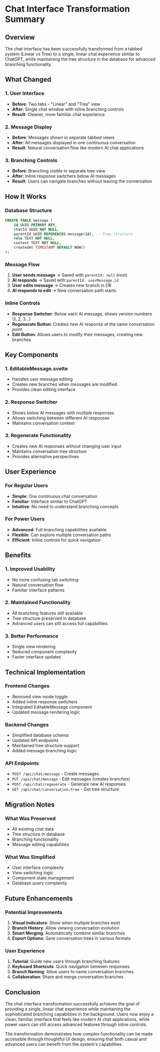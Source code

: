 # Chat Interface Transformation Summary

## Overview
The chat interface has been successfully transformed from a tabbed system (Linear vs Tree) to a single, linear chat experience similar to ChatGPT, while maintaining the tree structure in the database for advanced branching functionality.

## What Changed

### 1. User Interface
- **Before**: Two tabs - "Linear" and "Tree" view
- **After**: Single chat window with inline branching controls
- **Result**: Cleaner, more familiar chat experience

### 2. Message Display
- **Before**: Messages shown in separate tabbed views
- **After**: All messages displayed in one continuous conversation
- **Result**: Natural conversation flow like modern AI chat applications

### 3. Branching Controls
- **Before**: Branching visible in separate tree view
- **After**: Inline response switchers below AI messages
- **Result**: Users can navigate branches without leaving the conversation

## How It Works

### Database Structure
```sql
CREATE TABLE message (
    id UUID PRIMARY KEY,
    chatId UUID NOT NULL,
    parentId UUID REFERENCES message(id), -- Tree structure
    role TEXT NOT NULL,
    content TEXT NOT NULL,
    createdAt TIMESTAMP DEFAULT NOW()
);
```

### Message Flow
1. **User sends message** → Saved with `parentId: null` (root)
2. **AI responds** → Saved with `parentId: userMessage.id`
3. **User edits message** → Creates new branch in DB
4. **AI responds to edit** → New conversation path starts

### Inline Controls
- **Response Switcher**: Below each AI message, shows version numbers (1, 2, 3...)
- **Regenerate Button**: Creates new AI response at the same conversation point
- **Edit Button**: Allows users to modify their messages, creating new branches

## Key Components

### 1. EditableMessage.svelte
- Handles user message editing
- Creates new branches when messages are modified
- Provides clean editing interface

### 2. Response Switcher
- Shows below AI messages with multiple responses
- Allows switching between different AI responses
- Maintains conversation context

### 3. Regenerate Functionality
- Creates new AI responses without changing user input
- Maintains conversation tree structure
- Provides alternative perspectives

## User Experience

### For Regular Users
- **Simple**: One continuous chat conversation
- **Familiar**: Interface similar to ChatGPT
- **Intuitive**: No need to understand branching concepts

### For Power Users
- **Advanced**: Full branching capabilities available
- **Flexible**: Can explore multiple conversation paths
- **Efficient**: Inline controls for quick navigation

## Benefits

### 1. Improved Usability
- No more confusing tab switching
- Natural conversation flow
- Familiar interface patterns

### 2. Maintained Functionality
- All branching features still available
- Tree structure preserved in database
- Advanced users can still access full capabilities

### 3. Better Performance
- Single view rendering
- Reduced component complexity
- Faster interface updates

## Technical Implementation

### Frontend Changes
- Removed view mode toggle
- Added inline response switchers
- Integrated EditableMessage component
- Updated message rendering logic

### Backend Changes
- Simplified database schema
- Updated API endpoints
- Maintained tree structure support
- Added message branching logic

### API Endpoints
- `POST /api/chat/message` - Create messages
- `PUT /api/chat/message` - Edit messages (creates branches)
- `POST /api/chat/regenerate` - Generate new AI responses
- `GET /api/chat/conversation-tree` - Get tree structure

## Migration Notes

### What Was Preserved
- All existing chat data
- Tree structure in database
- Branching functionality
- Message editing capabilities

### What Was Simplified
- User interface complexity
- View switching logic
- Component state management
- Database query complexity

## Future Enhancements

### Potential Improvements
1. **Visual Indicators**: Show when multiple branches exist
2. **Branch History**: Allow viewing conversation evolution
3. **Smart Merging**: Automatically combine similar branches
4. **Export Options**: Save conversation trees in various formats

### User Experience
1. **Tutorial**: Guide new users through branching features
2. **Keyboard Shortcuts**: Quick navigation between responses
3. **Branch Naming**: Allow users to name conversation branches
4. **Collaboration**: Share and merge conversation branches

## Conclusion

The chat interface transformation successfully achieves the goal of providing a single, linear chat experience while maintaining the sophisticated branching capabilities in the background. Users now enjoy a clean, familiar interface that feels like modern AI chat applications, while power users can still access advanced features through inline controls.

The transformation demonstrates how complex functionality can be made accessible through thoughtful UI design, ensuring that both casual and advanced users can benefit from the system's capabilities.

